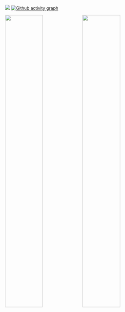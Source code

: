 <a href="https://marco-portfolio.dev/#/" rel="">![](https://user-images.githubusercontent.com/12698485/128710534-81619f88-ad41-4fa1-97e5-d1318fbf3269.png)</a>
[![Github activity graph](https://activity-graph.herokuapp.com/graph?username=MarcoYMD&theme=github&hide_border=true&bg_color=23262B&line=588D8A&point=FFFFFF)](https://git.io/Nem2s&hide_border=true)
<br/>
<p align="left">
  <img width="49.5%" src="https://github-readme-stats.vercel.app/api/?username=MarcoYMD&theme=prussian&show_icons=true&count_private=true&hide_border=true&hide=stars,prs,contribs&title_color=FFFFFF&bg_color=23262B&text_color=FFFFFF&icon_color=588D8A" />
    <img width="49.5%" src="http://github-readme-streak-stats.herokuapp.com?user=Nem2s&theme=dark&hide_border=true&background=23262B&ring=588D8A&fire=588D8A&currStreakLabel=FFFFFF" />
</p>
<br>
<!--
**MarcoYMD/MarcoYMD** is a ✨ _special_ ✨ repository because its `README.md` (this file) appears on your GitHub profile.

Here are some ideas to get you started:

- 🔭 I’m currently working on ...
- 🌱 I’m currently learning ...
- 👯 I’m looking to collaborate on ...
- 🤔 I’m looking for help with ...
- 💬 Ask me about ...
- 📫 How to reach me: ...
- 😄 Pronouns: ...
- ⚡ Fun fact: ...
-->
